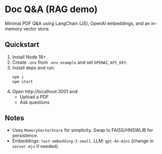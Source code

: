 
# Doc Q&A (RAG demo)

Minimal PDF Q&A using LangChain (JS), OpenAI embeddings, and an in-memory vector store.

## Quickstart
1. Install Node 18+.
2. Create `.env` from `.env.example` and set `OPENAI_API_KEY`.
3. Install deps and run:
   ```bash
   npm i
   npm start
   ```
4. Open http://localhost:3001 and:
   - Upload a PDF
   - Ask questions

## Notes
- Uses `MemoryVectorStore` for simplicity. Swap to FAISS/HNSWLIB for persistence.
- Embeddings: `text-embedding-3-small`. LLM: `gpt-4o-mini` (change in `server.mjs` if needed).
